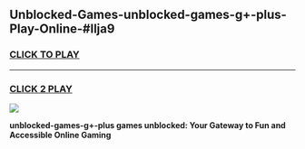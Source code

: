 
## Unblocked-Games-unblocked-games-g+-plus-Play-Online-#llja9
<h3>
<a href="https://premium.freeplayer.one?title=unblocked-games-g+-plus&ref=27F">CLICK TO PLAY</a></h3>
<hr>

<h3>
<a href="https://premium.freeplayer.one?title=unblocked-games-g+-plus&ref=27F">CLICK 2 PLAY</a>
  
</h3>

<a href="https://premium.freeplayer.one?title=unblocked-games-g+-plus&ref=27F"><img src="https://clearcache.store/games.png"></a>


**unblocked-games-g+-plus games unblocked: Your Gateway to Fun and Accessible Online Gaming**
